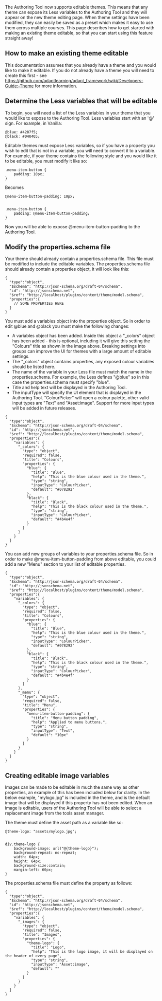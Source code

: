 The Authoring Tool now supports editable themes. This means that any theme can expose its Less variables to the Authoring Tool and they will appear on the new theme editing page. When theme settings have been modified, they can easily be saved as a preset which makes it easy to use them across multiple courses. This page describes how to get started with making an existing theme editable, so that you can start using this feature straight away!

## How to make an existing theme editable
This documentation assumes that you already have a theme and you would like to make it editable. If you do not already have a theme you will need to create this first - see https://github.com/adaptlearning/adapt_framework/wiki/Developers-Guide:-Theme for more information.


## Determine the Less variables that will be editable
To begin, you will need a list of the Less variables in your theme that you would like to expose to the Authoring Tool. Less variables start with an '@' sign. For example, in Vanilla:

```
@blue: #4287f5;
@black: #040405;
```

Editable themes must expose Less variables, so if you have a property you wish to edit that is not in a variable, you will need to convert it to a variable. For example, if your theme contains the following style and you would like it to be editable, you must modify it like so:

```
.menu-item-button {
    padding: 10px;
}
```
Becomes
```
@menu-item-button-padding: 10px;
 
 
.menu-item-button {
    padding: @menu-item-button-padding;
}
```
Now you will be able to expose @menu-item-button-padding to the Authoring Tool.



## Modify the properties.schema file
Your theme should already contain a properties.schema file. This file must be modified to include the editable variables. The properties.schema file should already contain a properties object, it will look like this:
```
{
  "type":"object",
  "$schema": "http://json-schema.org/draft-04/schema",
  "id": "http://jsonschema.net",
  "$ref": "http://localhost/plugins/content/theme/model.schema",
  "properties":{
    // SOME PROPERTIES HERE
  }
}
```

You must add a variables object into the properties object. So in order to edit @blue and @black you must make the following changes: 

* A variables object has been added. Inside this object a "_colors" object has been added - this is optional, including it will give this setting the "Colours" title as shown in the image above. Breaking settings into groups can improve the UI for themes with a large amount of editable settings.
* The "_colors" object contains properties, any exposed colour variables should be listed here. 
* The name of the variable in your Less file must match the name in the properties.schema. For example, the Less defines "@blue" so in this case the properties.schema must specify "blue".
* Title and help text will be displayed in the Authoring Tool.
* The inputType will specify the UI element that is displayed in the Authoring Tool. "ColourPicker" will open a colour palette, other valid input types are "Text" and "Asset:image". Support for more input types will be added in future releases.

```
{
  "type":"object",
  "$schema": "http://json-schema.org/draft-04/schema",
  "id": "http://jsonschema.net",
  "$ref": "http://localhost/plugins/content/theme/model.schema",
  "properties":{
    "variables": {
      "_colors": {
        "type": "object",
        "required": false,
        "title": "Colours",
        "properties": {
          "blue": {
            "title": "Blue",
            "help": "This is the blue colour used in the theme.",
            "type": "string",
            "inputType": "ColourPicker",
            "default": "#078292"
          },
          "black": {
            "title": "Black",
            "help": "This is the black colour used in the theme.",
            "type": "string",
            "inputType": "ColourPicker",
            "default": "#4b4e4f"
          }
        }
      }
    }
  }
}
```


You can add new groups of variables to your properties.schema file. So in order to make @menu-item-button-padding from above editable, you could add a new "Menu" section to your list of editable properties.
```
{
  "type":"object",
  "$schema": "http://json-schema.org/draft-04/schema",
  "id": "http://jsonschema.net",
  "$ref": "http://localhost/plugins/content/theme/model.schema",
  "properties":{
    "variables": {
      "_colors": {
        "type": "object",
        "required": false,
        "title": "Colours",
        "properties": {
          "blue": {
            "title": "Blue",
            "help": "This is the blue colour used in the theme.",
            "type": "string",
            "inputType": "ColourPicker",
            "default": "#078292"
          },
          "black": {
            "title": "Black",
            "help": "This is the black colour used in the theme.",
            "type": "string",
            "inputType": "ColourPicker",
            "default": "#4b4e4f"
          }
        }
      },
      "_menu": {
        "type": "object",
        "required": false,
        "title": "Menu",
        "properties": {
          "menu-item-button-padding": {
            "title": "Menu button padding",
            "help": "Applied to menu buttons.",
            "type": "string",
            "inputType": "Text",
            "default": "10px"
          }
        }
      }
    }
  }
}
```

## Creating editable image variables
Images can be made to be editable in much the same way as other properties, an example of this has been included below for clarity. In the below example, "mylogo.jpg" is included in the theme, and is the default image that will be displayed if this property has not been edited. When an image is editable, users of the Authoring Tool will be able to select a replacement image from the tools asset manager.

The theme must define the asset path as a variable like so:
```
@theme-logo: "assets/mylogo.jpg";
 
 
div.theme-logo {
    background-image: url("@{theme-logo}");
    background-repeat: no-repeat;
    width: 64px;
    height: 64px;
    background-size:contain;
    margin-left: 60px;
}
```


The properties.schema file must define the property as follows:
```
{
  "type":"object",
  "$schema": "http://json-schema.org/draft-04/schema",
  "id": "http://jsonschema.net",
  "$ref": "http://localhost/plugins/content/theme/model.schema",
  "properties":{
    "variables": {
      "_images": {
        "type": "object",
        "required": false,
        "title": "Images",
        "properties": {
          "theme-logo": {
            "title": "Logo",
            "help": "This is the logo image, it will be displayed on the header of every page",
            "type": "string",
            "inputType": "Asset:image",
            "default": ""
          }
        }
      }
    }
  }
}
```